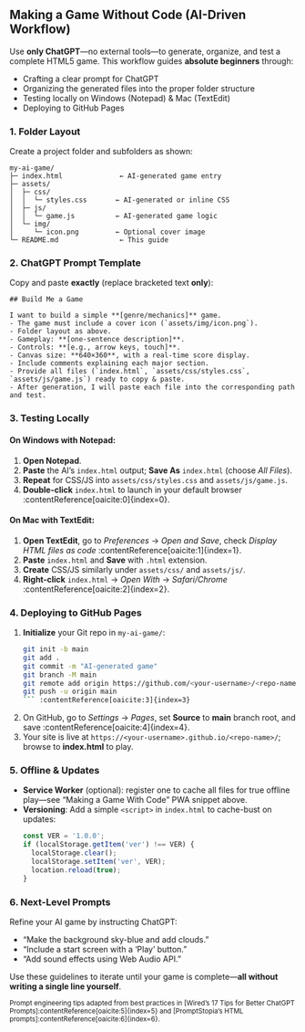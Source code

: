 ## Making a Game Without Code (AI-Driven Workflow)

Use **only ChatGPT**—no external tools—to generate, organize, and test a complete HTML5 game. This workflow guides **absolute beginners** through:

- Crafting a clear prompt for ChatGPT  
- Organizing the generated files into the proper folder structure  
- Testing locally on Windows (Notepad) & Mac (TextEdit)  
- Deploying to GitHub Pages  

### 1. Folder Layout

Create a project folder and subfolders as shown:  
```
my-ai-game/  
├─ index.html              ← AI-generated game entry  
├─ assets/  
│  ├─ css/  
│  │  └─ styles.css       ← AI-generated or inline CSS  
│  ├─ js/  
│  │  └─ game.js          ← AI-generated game logic  
│  └─ img/  
│     └─ icon.png         ← Optional cover image  
└─ README.md               ← This guide  
```  

### 2. ChatGPT Prompt Template

Copy and paste **exactly** (replace bracketed text **only**):

```  
## Build Me a Game  
  
I want to build a simple **[genre/mechanics]** game.  
- The game must include a cover icon (`assets/img/icon.png`).  
- Folder layout as above.  
- Gameplay: **[one-sentence description]**.  
- Controls: **[e.g., arrow keys, touch]**.  
- Canvas size: **640×360**, with a real-time score display.  
- Include comments explaining each major section.  
- Provide all files (`index.html`, `assets/css/styles.css`, `assets/js/game.js`) ready to copy & paste.  
- After generation, I will paste each file into the corresponding path and test.  
```

### 3. Testing Locally

#### On **Windows** with Notepad:  
1. **Open Notepad**.  
2. **Paste** the AI’s `index.html` output; **Save As** `index.html` (choose *All Files*).  
3. **Repeat** for CSS/JS into `assets/css/styles.css` and `assets/js/game.js`.  
4. **Double-click** `index.html` to launch in your default browser :contentReference[oaicite:0]{index=0}.

#### On **Mac** with TextEdit:  
1. **Open TextEdit**, go to *Preferences* → *Open and Save*, check *Display HTML files as code* :contentReference[oaicite:1]{index=1}.  
2. **Paste** `index.html` and **Save** with `.html` extension.  
3. **Create** CSS/JS similarly under `assets/css/` and `assets/js/`.  
4. **Right-click** `index.html` → *Open With* → *Safari/Chrome* :contentReference[oaicite:2]{index=2}.

### 4. Deploying to GitHub Pages

1. **Initialize** your Git repo in `my-ai-game/`:  
   ```bash
   git init -b main
   git add .
   git commit -m "AI-generated game"
   git branch -M main
   git remote add origin https://github.com/<your-username>/<repo-name>.git
   git push -u origin main
   ``` :contentReference[oaicite:3]{index=3}  
2. On GitHub, go to *Settings* → *Pages*, set **Source** to **main** branch root, and save :contentReference[oaicite:4]{index=4}.  
3. Your site is live at `https://<your-username>.github.io/<repo-name>/`; browse to **index.html** to play.

### 5. Offline & Updates

- **Service Worker** (optional): register one to cache all files for true offline play—see “Making a Game With Code” PWA snippet above.  
- **Versioning**: Add a simple `<script>` in `index.html` to cache-bust on updates:  
  ```js
  const VER = '1.0.0';
  if (localStorage.getItem('ver') !== VER) {
    localStorage.clear();
    localStorage.setItem('ver', VER);
    location.reload(true);
  }
  ```  

### 6. Next-Level Prompts

Refine your AI game by instructing ChatGPT:

- “Make the background sky-blue and add clouds.”  
- “Include a start screen with a ‘Play’ button.”  
- “Add sound effects using Web Audio API.”  

Use these guidelines to iterate until your game is complete—**all without writing a single line yourself**.

<small>Prompt engineering tips adapted from best practices in [Wired’s 17 Tips for Better ChatGPT Prompts]:contentReference[oaicite:5]{index=5} and [PromptStopia’s HTML prompts]:contentReference[oaicite:6]{index=6}.</small>
